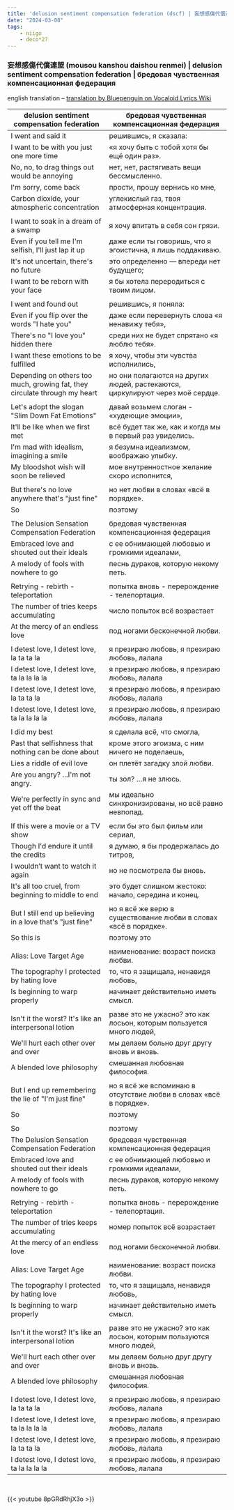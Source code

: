 ```yaml
---
title: 'delusion sentiment compensation federation (dscf) | 妄想感傷代償連盟 || deco*27 & 25-ji, nightcord de'
date: "2024-03-08"
tags:
    - niigo
    - deco*27
---
```


### 妄想感傷代償連盟 (mousou kanshou daishou renmei) | delusion sentiment compensation federation | бредовая чувственная компенсационная федерация

english translation – [translation by Bluepenguin on Vocaloid Lyrics Wiki](https://vocaloidlyrics.fandom.com/wiki/妄想感傷代償連盟_(Mousou_Kanshou_Daishou_Renmei))

delusion sentiment compensation federation | бредовая чувственная компенсационная федерация
--|--
I went and said it | решившись, я сказала:
I want to be with you just one more time | «я хочу быть с тобой хотя бы ещё один раз».
No, no, to drag things out would be annoying | нет, нет, растягивать вещи бессмысленно.
I'm sorry, come back | прости, прошу вернись ко мне,
Carbon dioxide, your atmospheric concentration | углекислый газ, твоя атмосферная концентрация.
|||
I want to soak in a dream of a swamp | я хочу впитать в себя сон грязи.
Even if you tell me I'm selfish, I'll just lap it up | даже если ты говоришь, что я эгоистична, я лишь поддакиваю.
It's not uncertain, there's no future | это определенно — впереди нет будущего;
I want to be reborn with your face | я бы хотела переродиться с твоим лицом.
|||
I went and found out | решившись, я поняла:
Even if you flip over the words "I hate you" | даже если перевернуть слова «я ненавижу тебя»,
There's no "I love you" hidden there | среди них не будет спрятано «я люблю тебя».
I want these emotions to be fulfilled | я хочу, чтобы эти чувства исполнились,
Depending on others too much, growing fat, they circulate through my heart | но они полагаются на других людей, растекаются, циркулируют через моё сердце.
|||
Let's adopt the slogan "Slim Down Fat Emotions" | давай возьмем слоган - «худеющие эмоции»,
It'll be like when we first met | всё будет так же, как и когда мы в первый раз увиделись.
I'm mad with idealism, imagining a smile | я безумна идеализмом, воображаю улыбку.
My bloodshot wish will soon be relieved | мое внутренностное желание скоро исполнится,
|||
But there's no love anywhere that's "just fine" | но нет любви в словах «всё в порядке».
So | поэтому
|||
The Delusion Sensation Compensation Federation | бредовая чувственная компенсационная федерация 
Embraced love and shouted out their ideals | с ее обнимающей любовью и громкими идеалами,
A melody of fools with nowhere to go | песнь дураков, которую некому петь.
|||
Retrying - rebirth - teleportation | попытка вновь - перерождение - телепортация.
The number of tries keeps accumulating | число попыток всё возрастает
At the mercy of an endless love | под ногами бесконечной любви.
|||
I detest love, I detest love, la ta ta la | я презираю любовь, я презираю любовь, лалала
I detest love, I detest love, ta la la la la | я презираю любовь, я презираю любовь, лалала
I detest love, I detest love, la ta ta la | я презираю любовь, я презираю любовь, лалала
I detest love, I detest love, ta la la la la | я презираю любовь, я презираю любовь, лалала
|||
I did my best | я сделала всё, что смогла,
Past that selfishness that nothing can be done about | кроме этого эгоизма, с ним ничего не поделаешь,
Lies a riddle of evil love | он плетёт загадку злой любви.
Are you angry? ...I'm not angry. | ты зол? …я не злюсь.
We're perfectly in sync and yet off the beat | мы идеально синхронизированы, но всё равно невпопад.
|||
If this were a movie or a TV show | если бы это был фильм или сериал,
Though I'd endure it until the credits | я думаю, я бы продержалась до титров,
I wouldn’t want to watch it again | но не посмотрела бы вновь.
It's all too cruel, from beginning to middle to end | это будет слишком жестоко: начало, середина и конец.
|||
But I still end up believing in a love that's "just fine" | но я всё же верю в существование любви в словах «всё в порядке».
So this is | поэтому это
|||
Alias: Love Target Age | наименование: возраст поиска любви.
The topography I protected by hating love | то, что я защищала, ненавидя любовь,
Is beginning to warp properly | начинает действительно иметь смысл.
|||
Isn't it the worst? It's like an interpersonal lotion | разве это не ужасно? это как лосьон, которым пользуется много людей,
We'll hurt each other over and over | мы делаем больно друг другу вновь и вновь.
A blended love philosophy | смешанная любовная философия.
|||
But I end up remembering the lie of "I'm just fine" | но я всё же вспоминаю в отсутствие любви в словах «всё в порядке».
So | поэтому
|||
So | поэтому
The Delusion Sensation Compensation Federation | бредовая чувственная компенсационная федерация
Embraced love and shouted out their ideals | с ее обнимающей любовью и громкими идеалами,
A melody of fools with nowhere to go | песнь дураков, которую некому петь.
|||
Retrying - rebirth - teleportation | попытка вновь - перерождение - телепортация.
The number of tries keeps accumulating | номер попыток всё возрастает
At the mercy of an endless love | под ногами бесконечной любви.
|||
Alias: Love Target Age | наименование: возраст поиска любви.
The topography I protected by hating love | то, что я защищала, ненавидя любовь,
Is beginning to warp properly | начинает действительно иметь смысл.
|||
Isn't it the worst? It's like an interpersonal lotion | разве это не ужасно? это как лосьон, которым пользуются много людей,
We'll hurt each other over and over | мы делаем больно друг другу вновь и вновь.
A blended love philosophy | смешанная любовная философия.
|||
I detest love, I detest love, la ta ta la | я презираю любовь, я презираю любовь, лалала
I detest love, I detest love, ta la la la la | я презираю любовь, я презираю любовь, лалала
I detest love, I detest love, la ta ta la | я презираю любовь, я презираю любовь, лалала
I detest love, I detest love, ta la la la la | я презираю любовь, я презираю любовь, лалала

<br>

{{< youtube 8pGRdRhjX3o >}}